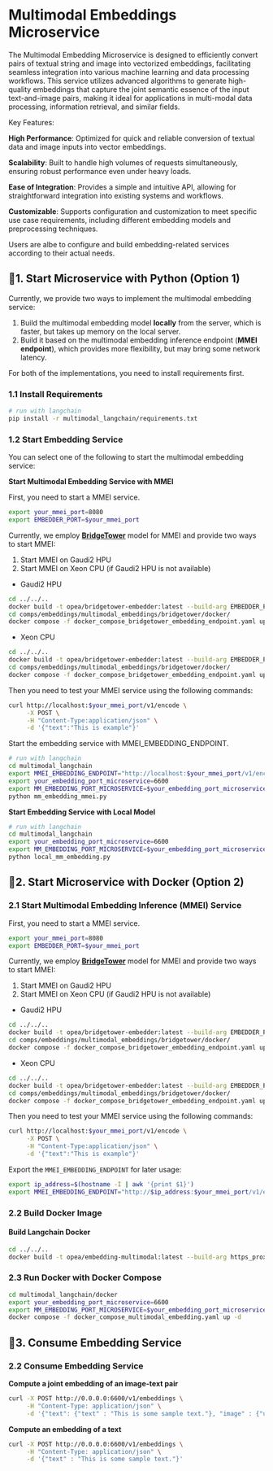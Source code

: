 # Multimodal Embeddings Microservice

The Multimodal Embedding Microservice is designed to efficiently convert pairs of textual string and image into vectorized embeddings, facilitating seamless integration into various machine learning and data processing workflows. This service utilizes advanced algorithms to generate high-quality embeddings that capture the joint semantic essence of the input text-and-image pairs, making it ideal for applications in multi-modal data processing, information retrieval, and similar fields.

Key Features:

**High Performance**: Optimized for quick and reliable conversion of textual data and image inputs into vector embeddings.

**Scalability**: Built to handle high volumes of requests simultaneously, ensuring robust performance even under heavy loads.

**Ease of Integration**: Provides a simple and intuitive API, allowing for straightforward integration into existing systems and workflows.

**Customizable**: Supports configuration and customization to meet specific use case requirements, including different embedding models and preprocessing techniques.

Users are albe to configure and build embedding-related services according to their actual needs.

## 🚀1. Start Microservice with Python (Option 1)

Currently, we provide two ways to implement the multimodal embedding service:

1. Build the multimodal embedding model **locally** from the server, which is faster, but takes up memory on the local server.
2. Build it based on the multimodal embedding inference endpoint (**MMEI endpoint**), which provides more flexibility, but may bring some network latency.

For both of the implementations, you need to install requirements first.

### 1.1 Install Requirements

```bash
# run with langchain
pip install -r multimodal_langchain/requirements.txt
```

### 1.2 Start Embedding Service

You can select one of the following to start the multimodal embedding service:

**Start Multimodal Embedding Service with MMEI**

First, you need to start a MMEI service.

```bash
export your_mmei_port=8080
export EMBEDDER_PORT=$your_mmei_port
```

Currently, we employ [**BridgeTower**](https://huggingface.co/BridgeTower/bridgetower-large-itm-mlm-gaudi) model for MMEI and provide two ways to start MMEI:

1. Start MMEI on Gaudi2 HPU
2. Start MMEI on Xeon CPU (if Gaudi2 HPU is not available)

- Gaudi2 HPU

```bash
cd ../../..
docker build -t opea/bridgetower-embedder:latest --build-arg EMBEDDER_PORT=$EMBEDDER_PORT --build-arg https_proxy=$https_proxy --build-arg http_proxy=$http_proxy -f comps/embeddings/multimodal_embeddings/bridgetower/docker/Dockerfile_hpu .
cd comps/embeddings/multimodal_embeddings/bridgetower/docker/
docker compose -f docker_compose_bridgetower_embedding_endpoint.yaml up -d
```

- Xeon CPU

```bash
cd ../../..
docker build -t opea/bridgetower-embedder:latest --build-arg EMBEDDER_PORT=$EMBEDDER_PORT --build-arg https_proxy=$https_proxy --build-arg http_proxy=$http_proxy -f comps/embeddings/multimodal_embeddings/bridgetower/docker/Dockerfile .
cd comps/embeddings/multimodal_embeddings/bridgetower/docker/
docker compose -f docker_compose_bridgetower_embedding_endpoint.yaml up -d
```

Then you need to test your MMEI service using the following commands:

```bash
curl http://localhost:$your_mmei_port/v1/encode \
     -X POST \
     -H "Content-Type:application/json" \
     -d '{"text":"This is example"}'
```

Start the embedding service with MMEI_EMBEDDING_ENDPOINT.

```bash
# run with langchain
cd multimodal_langchain
export MMEI_EMBEDDING_ENDPOINT="http://localhost:$your_mmei_port/v1/encode"
export your_embedding_port_microservice=6600
export MM_EMBEDDING_PORT_MICROSERVICE=$your_embedding_port_microservice
python mm_embedding_mmei.py
```

**Start Embedding Service with Local Model**

```bash
# run with langchain
cd multimodal_langchain
export your_embedding_port_microservice=6600
export MM_EMBEDDING_PORT_MICROSERVICE=$your_embedding_port_microservice
python local_mm_embedding.py
```

## 🚀2. Start Microservice with Docker (Option 2)

### 2.1 Start Multimodal Embedding Inference (MMEI) Service

First, you need to start a MMEI service.

```bash
export your_mmei_port=8080
export EMBEDDER_PORT=$your_mmei_port
```

Currently, we employ [**BridgeTower**](https://huggingface.co/BridgeTower/bridgetower-large-itm-mlm-gaudi) model for MMEI and provide two ways to start MMEI:

1. Start MMEI on Gaudi2 HPU
2. Start MMEI on Xeon CPU (if Gaudi2 HPU is not available)

- Gaudi2 HPU

```bash
cd ../../..
docker build -t opea/bridgetower-embedder:latest --build-arg EMBEDDER_PORT=$EMBEDDER_PORT --build-arg https_proxy=$https_proxy --build-arg http_proxy=$http_proxy -f comps/embeddings/multimodal_embeddings/bridgetower/docker/Dockerfile_hpu .
cd comps/embeddings/multimodal_embeddings/bridgetower/docker/
docker compose -f docker_compose_bridgetower_embedding_endpoint.yaml up -d
```

- Xeon CPU

```bash
cd ../../..
docker build -t opea/bridgetower-embedder:latest --build-arg EMBEDDER_PORT=$EMBEDDER_PORT --build-arg https_proxy=$https_proxy --build-arg http_proxy=$http_proxy -f comps/embeddings/multimodal_embeddings/bridgetower/docker/Dockerfile .
cd comps/embeddings/multimodal_embeddings/bridgetower/docker/
docker compose -f docker_compose_bridgetower_embedding_endpoint.yaml up -d
```

Then you need to test your MMEI service using the following commands:

```bash
curl http://localhost:$your_mmei_port/v1/encode \
     -X POST \
     -H "Content-Type:application/json" \
     -d '{"text":"This is example"}'
```

Export the `MMEI_EMBEDDING_ENDPOINT` for later usage:

```bash
export ip_address=$(hostname -I | awk '{print $1}')
export MMEI_EMBEDDING_ENDPOINT="http://$ip_address:$your_mmei_port/v1/encode"
```

### 2.2 Build Docker Image

#### Build Langchain Docker

```bash
cd ../../..
docker build -t opea/embedding-multimodal:latest --build-arg https_proxy=$https_proxy --build-arg http_proxy=$http_proxy -f comps/embeddings/multimodal_embeddings/multimodal_langchain/docker/Dockerfile .
```

### 2.3 Run Docker with Docker Compose

```bash
cd multimodal_langchain/docker
export your_embedding_port_microservice=6600
export MM_EMBEDDING_PORT_MICROSERVICE=$your_embedding_port_microservice
docker compose -f docker_compose_multimodal_embedding.yaml up -d
```

## 🚀3. Consume Embedding Service

### 2.2 Consume Embedding Service

**Compute a joint embedding of an image-text pair**

```bash
curl -X POST http://0.0.0.0:6600/v1/embeddings \
     -H "Content-Type: application/json" \
     -d '{"text": {"text" : "This is some sample text."}, "image" : {"url": "https://github.com/docarray/docarray/blob/main/tests/toydata/image-data/apple.png?raw=true"}}'
```

**Compute an embedding of a text**

```bash
curl -X POST http://0.0.0.0:6600/v1/embeddings \
     -H "Content-Type: application/json" \
     -d '{"text" : "This is some sample text."}'
```